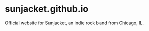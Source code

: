 sunjacket.github.io
===================

Official website for Sunjacket, an indie rock band from Chicago, IL.
